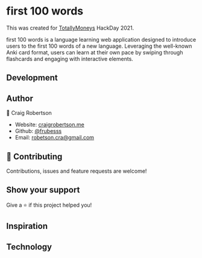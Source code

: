# first 100 words

This was created for [TotallyMoneys](https://www.totallymoney.com/) HackDay 2021.
 
first 100 words is a language learning web application designed to introduce users to the first 100 words of a new language. Leveraging the well-known Anki card format, users can learn at their own pace by swiping through flashcards and engaging with interactive elements.

## Development

## Author

👤 Craig Robertson

* Website: [craigrobertson.me](https://craigrobertson.me)
* Github: [@frubesss](https://github.com/frubesss)
* Email: robetson.cra@gmail.com

## 🤝 Contributing

Contributions, issues and feature requests are welcome!

## Show your support

Give a ⭐️ if this project helped you!

## Inspiration

## Technology
